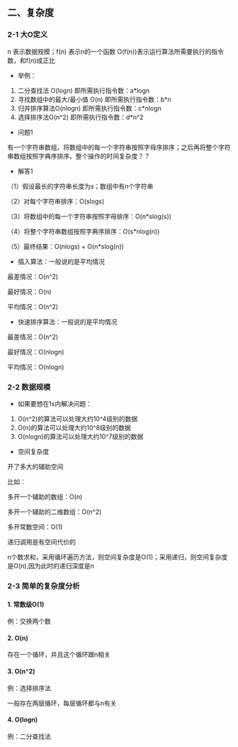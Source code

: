 ## 二、复杂度
### 2-1 大O定义
n 表示数据规模；f(n) 表示n的一个函数
O(f(n))表示运行算法所需要执行的指令数，和f(n)成正比
* 举例：
1. 二分查找法 O(logn) 即所需执行指令数：a*logn
2. 寻找数组中的最大/最小值 O(n) 即所需执行指令数：b*n
3. 归并排序算法O(nlogn) 即所需执行指令数：c*nlogn
4. 选择排序法O(n^2) 即所需执行指令数：d*n^2
* 问题1

有一个字符串数组，将数组中的每一个字符串按照字母序排序；之后再将整个字符串数组按照字典序排序。整个操作的时间复杂度？？
* 解答1 

（1）假设最长的字符串长度为s；数组中有n个字符串

（2）对每个字符串排序：O(slogs)

（3）将数组中的每一个字符串按照字母排序：O(n*slog(s))

（4）将整个字符串数组按照字典序排序：O(s*nlog(n))

（5）最终结果：O(nlogs) + O(n*slog(n))

* 插入算法：一般说的是平均情况

最差情况：O(n^2)

最好情况：O(n)

平均情况：O(n^2)

* 快速排序算法：一般说的是平均情况

最差情况：O(n^2)

最好情况：O(nlogn)

平均情况：O(nlogn)
### 2-2 数据规模
* 如果要想在1s内解决问题：
1. O(n^2)的算法可以处理大约10^4级别的数据
2. O(n)的算法可以处理大约10^8级别的数据
3. O(nlogn)的算法可以处理大约10^7级别的数据

* 空间复杂度

开了多大的辅助空间

比如：

多开一个辅助的数组：O(n)

多开一个辅助的二维数组：O(n^2)

多开常数空间：O(1)

递归调用是有空间代价的

n个数求和，采用循环遍历方法，则空间复杂度是O(1)；采用递归，则空间复杂度是O(n),因为此时的递归深度是n
### 2-3 简单的复杂度分析
#### 1. 常数级O(1) 

例：交换两个数
#### 2. O(n)
存在一个循环，并且这个循环跟n相关
#### 3. O(n^2)
例：选择排序法

一般存在两层循环，每层循环都与n有关
#### 4. O(logn)
例：二分查找法

 











































